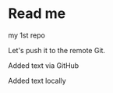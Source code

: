 # Read me

my 1st repo

Let's push it to the remote Git.

Added text via GitHub

Added text locally
